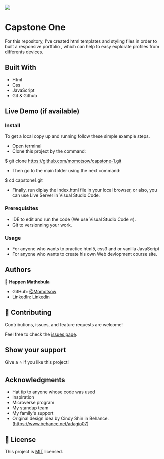 ![](https://img.shields.io/badge/Microverse-blueviolet)

# Capstone One

For this repository, I've created html templates and styling files in order to built a responsive portfolio ,  which can help to easy explorate  profiles from differents devices.

## Built With

- Html
- Css
- JavaScript
- Git & Github

## Live Demo (if available)
[Live Demo Link]: https://momotsow.github.io/capstone-1/

### Install

To get a local copy up and running follow these simple example steps.
- Open terminal
- Clone this project by the command: 

$ git clone https://github.com/momotsow/capstone-1.git

- Then go to the main folder using the next command:

$ cd capstone1.git

- Finally, run diplay the index.html file in your local browser, or also, you can use Live Server in Visual Studio Code.

### Prerequisites

- IDE to edit and run the code (We use Visual Studio Code 🔥).
- Git to versionning your work.

### Usage

- For anyone who wants to practice html5, css3 and or vanilla JavaScript
- For anyone who wants to create his own Web devlopment course site.

## Authors

👤 **Happen Mathebula**

- GitHub: [@Momotsow](https://github.com/momotsow)
- LinkedIn: [Linkedin](https://www.linkedin.com/in/khomotso-prudence-mkansi-aa7794b7/)

## 🤝 Contributing

Contributions, issues, and feature requests are welcome!

Feel free to check the [issues page](../../issues/).

## Show your support

Give a ⭐️ if you like this project!

## Acknowledgments

- Hat tip to anyone whose code was used
- Inspiration
- Microverse program
- My standup team
- My family's support
- Original design idea by Cindy Shin in Behance.(https://www.behance.net/adagio07)

## 📝 License

This project is [MIT](MIT.md) licensed.
